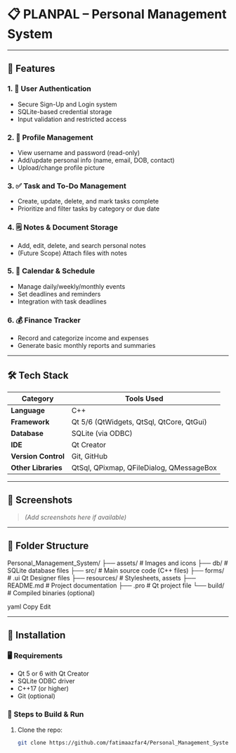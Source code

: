 # 📋 PLANPAL – Personal Management System
---

## 🚀 Features

### 1. 🔐 User Authentication
- Secure Sign-Up and Login system
- SQLite-based credential storage
- Input validation and restricted access

### 2. 👤 Profile Management
- View username and password (read-only)
- Add/update personal info (name, email, DOB, contact)
- Upload/change profile picture

### 3. ✅ Task and To-Do Management
- Create, update, delete, and mark tasks complete
- Prioritize and filter tasks by category or due date

### 4. 🗒 Notes & Document Storage
- Add, edit, delete, and search personal notes
- (Future Scope) Attach files with notes

### 5. 📆 Calendar & Schedule
- Manage daily/weekly/monthly events
- Set deadlines and reminders
- Integration with task deadlines

### 6. 💰 Finance Tracker
- Record and categorize income and expenses
- Generate basic monthly reports and summaries

---

## 🛠 Tech Stack

| Category              | Tools Used                                          |
|-----------------------|-----------------------------------------------------|
| **Language**          | C++                                                 |
| **Framework**         | Qt 5/6 (QtWidgets, QtSql, QtCore, QtGui)            |
| **Database**          | SQLite (via ODBC)                                   |
| **IDE**               | Qt Creator                                          |
| **Version Control**   | Git, GitHub                                         |
| **Other Libraries**   | QtSql, QPixmap, QFileDialog, QMessageBox           |

---

## 📸 Screenshots

> *(Add screenshots here if available)*

---

## 📁 Folder Structure

Personal_Management_System/
├── assets/ # Images and icons
├── db/ # SQLite database files
├── src/ # Main source code (C++ files)
├── forms/ # .ui Qt Designer files
├── resources/ # Stylesheets, assets
├── README.md # Project documentation
├── .pro # Qt project file
└── build/ # Compiled binaries (optional)

yaml
Copy
Edit

---

## 🧪 Installation

### 🖥 Requirements
- Qt 5 or 6 with Qt Creator
- SQLite ODBC driver
- C++17 (or higher)
- Git (optional)

### 🔧 Steps to Build & Run
1. Clone the repo:
   ```bash
   git clone https://github.com/fatimaazfar4/Personal_Management_System.git
